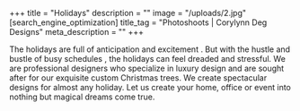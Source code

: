 +++
title = "Holidays"
description = ""
image = "/uploads/2.jpg"
[search_engine_optimization]
title_tag = "Photoshoots | Corylynn Deg Designs"
meta_description = ""
+++

The holidays are full of anticipation and excitement . But with the hustle and bustle of busy schedules , the holidays can feel dreaded and stressful. We are professional designers who specialize in luxury design and are sought after  for our exquisite custom Christmas trees. We create spectacular designs for almost any holiday. Let us create your home, office or event into nothing but magical dreams come true. 